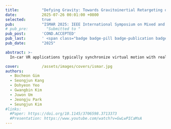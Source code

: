 ```yaml
---
title:          "Defying Gravity: Towards Gravitoinertial Retargeting of Acceleration for Virtual Vertical Motion in In-Car VR"
date:           2025-07-26 00:01:00 +0800
selected:       true
pub:            "ISMAR 2025: IEEE International Symposium on Mixed and Augmented Reality"
# pub_pre:        "Submitted to "
pub_post:       'COND.ACCEPTED'
pub_last:       ' <span class="badge badge-pill badge-publication badge-success">Spotlight</span>'
pub_date:       "2025"

abstract: >-
  In-car VR applications typically synchronize virtual motion with real vehicle movement to minimize visual-vestibular mismatch. However, this approach limits virtual movement to directions in which the vehicle can physically move, typically restricting the experience to horizontal motion. This study introduces a method to expand the range of virtual motion by simulating vertical movement, leveraging vehicle acceleration to induce a vertical pitch illusion via manipulation of gravitoinertial perception. We conducted a two-phase study evaluating (1) optimal vertical gain values for maximizing perceptual realism in a controlled environment and (2) user experience factors such as motion sickness and presence in an on-road VR flight simulation under realistic driving conditions. Our findings show that users tend to prefer vertical gains that exceed theoretically valid mappings, and highlight the importance of aligning virtual motion with perceived inertial cues to enhance the realism and coherence of vertical motion in in-car VR applications.

cover:          /assets/images/covers/ismar.jpg
authors:
  - Bocheon Gim
  - Seongjun Kang
  - Dohyeon Yeo
  - Gwangbin Kim
  - Juwon Um
  - Jeongju Park
  - Seungjun Kim
#links:
  #Paper: https://doi.org/10.1145/3706598.3713373
  #Presentation: https://www.youtube.com/watch?v=GwLwPICaMsA
---
```

